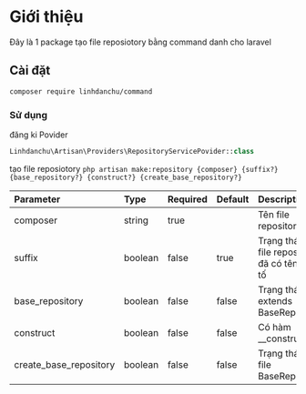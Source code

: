 # Giới thiệu

Đây là 1 package tạo file reposiotory bằng command danh cho laravel

## Cài đặt

```bash
composer require linhdanchu/command
```

### Sử dụng

đăng ki Povider
```php
Linhdanchu\Artisan\Providers\RepositoryServicePovider::class
```

tạo file reposiotory `php artisan make:repository {composer} {suffix?} {base_repository?} {construct?} {create_base_repository?}`

| Parameter                 | Type      | Required  | Default   | Description |
| :------------------------ | :-------- | :-------- | :-------- | :---- |
| composer                  | string    | true      |           | Tên file repository
| suffix                    | boolean   | false     | true      | Trạng thái tên file repository đã có tên hậu tố
| base_repository           | boolean   | false     | false     | Trạng thái extends BaseRepository
| construct                 | boolean   | false     | false     | Có hàm __construct
| create_base_repository    | boolean   | false     | false     | Trạng thái tạo file BaseRepository